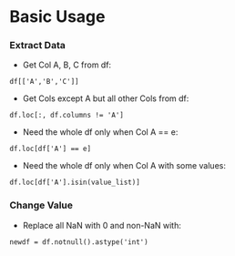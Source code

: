 # Basic Usage

### Extract Data
- Get Col A, B, C from df:
```
df[['A','B','C']]
```
- Get Cols except A but all other Cols from df:
```
df.loc[:, df.columns != 'A']
```
- Need the whole df only when Col A == e:
```
df.loc[df['A'] == e]
```
- Need the whole df only when Col A with some values:
```
df.loc[df['A'].isin(value_list)]
```



### Change Value
- Replace all NaN with 0 and non-NaN with:
```
newdf = df.notnull().astype('int')
```
